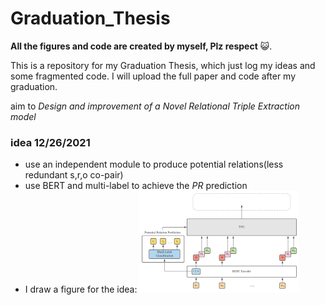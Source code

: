 # Graduation_Thesis

**All the figures and code are created by myself, Plz respect** :smiley_cat:.

This is a repository for my Graduation Thesis, which just log my ideas and some fragmented code. 
I will upload the full paper and code after my graduation.

aim to *Design and improvement of a Novel Relational Triple Extraction model*

### idea 12/26/2021 
- use an independent module to produce potential relations(less redundant s,r,o co-pair)
- use BERT and multi-label to achieve the *PR* prediction
- I draw a figure for the idea:
  <img src="https://github.com/Abel-Harvey/Graduation_Thesis/blob/main/figures/Novel_RTE_idea_1.svg" alt="Novel_RTE_idea_1" style="zoom:25%;" />

